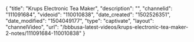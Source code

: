 {
    "title": "Krups Electronic Tea Maker",
    "description": "",
    "channelid": "111091684",
    "videoid": "110010838",
    "date_created": "1502526351",
    "date_modified": "1504049177",
    "type": "captivate",
    "layout": "channelVideo",
    "url": "\/bbbusa-latest-videos\/krups-electronic-tea-maker-2-notes\/111091684-110010838"
}